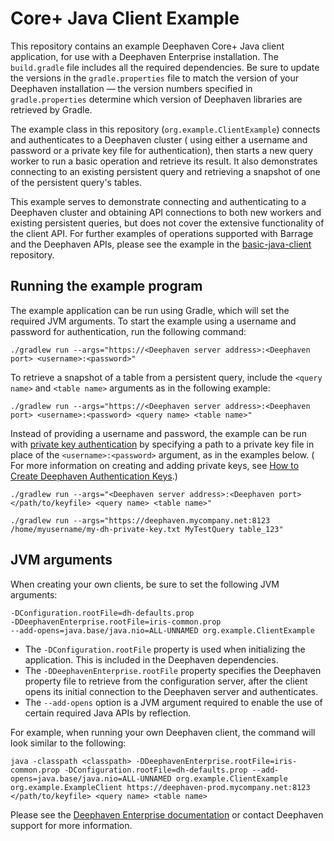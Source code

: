 # Core+ Java Client Example

This repository contains an example Deephaven Core+ Java client application, for use with a Deephaven Enterprise
installation. The `build.gradle` file includes all the required dependencies. Be sure to update the versions in the
`gradle.properties` file to match the version of your Deephaven installation — the version numbers specified in
`gradle.properties` determine which version of Deephaven libraries are retrieved by Gradle.

The example class in this repository (`org.example.ClientExample`) connects and authenticates to a Deephaven cluster (
using either a username and password or a private key file for authentication), then starts a new query worker to run a
basic operation and retrieve its result. It also demonstrates connecting to an existing persistent query and retrieving
a snapshot of one of the persistent query's tables.

This example serves to demonstrate connecting and authenticating to a Deephaven cluster and obtaining API connections to
both new workers and existing persistent queries, but does not cover the extensive functionality of the client API. For
further examples of operations supported with Barrage and the Deephaven APIs, please see the example in the
[basic-java-client](https://github.com/deephaven-examples/basic-java-client) repository.

## Running the example program

The example application can be run using Gradle, which will set the required JVM arguments. To start the example
using a username and password for authentication, run the following command:

```shell
./gradlew run --args="https://<Deephaven server address>:<Deephaven port> <username>:<password>"
```

To retrieve a snapshot of a table from a persistent query, include the `<query name>` and `<table name>` arguments as in
the following example:

```shell
./gradlew run --args="https://<Deephaven server address>:<Deephaven port> <username>:<password> <query name> <table name>"
```

Instead of providing a username and password, the example can be run
with [private key authentication](https://deephaven.io/enterprise/docs/sys-admin/configuration/public-and-private-keys/#user-private-keyfile)
by specifying a path to a private key file in place of the `<username>:<password>` argument, as in the examples below. (
For more information on creating and adding private keys,
see [How to Create Deephaven Authentication Keys](https://deephaven.io/enterprise/docs/development/authentication/#how-to-create-deephaven-authentication-keys).)

```shell
./gradlew run --args="<Deephaven server address>:<Deephaven port> </path/to/keyfile> <query name> <table name>"
```

```shell
./gradlew run --args="https://deephaven.mycompany.net:8123 /home/myusername/my-dh-private-key.txt MyTestQuery table_123"
```

## JVM arguments

When creating your own clients, be sure to set the following JVM arguments:

```
-DConfiguration.rootFile=dh-defaults.prop
-DDeephavenEnterprise.rootFile=iris-common.prop
--add-opens=java.base/java.nio=ALL-UNNAMED org.example.ClientExample
```

- The `-DConfiguration.rootFile` property is used when initializing the application. This is included in the Deephaven
  dependencies.
- The `-DDeephavenEnterprise.rootFile` property specifies the Deephaven property file to retrieve from the configuration
  server, after the client opens its initial connection to the Deephaven server and authenticates.
- The `--add-opens` option is a JVM argument required to enable the use of certain required Java APIs by reflection.

For example, when running your own Deephaven client, the command will look similar to the following:

```shell
java -classpath <classpath> -DDeephavenEnterprise.rootFile=iris-common.prop -DConfiguration.rootFile=dh-defaults.prop --add-opens=java.base/java.nio=ALL-UNNAMED org.example.ClientExample org.example.ExampleClient https://deephaven-prod.mycompany.net:8123 </path/to/keyfile> <query name> <table name>
```

Please see the [Deephaven Enterprise documentation](https://deephaven.io/enterprise/docs/) or contact Deephaven
support for more information.